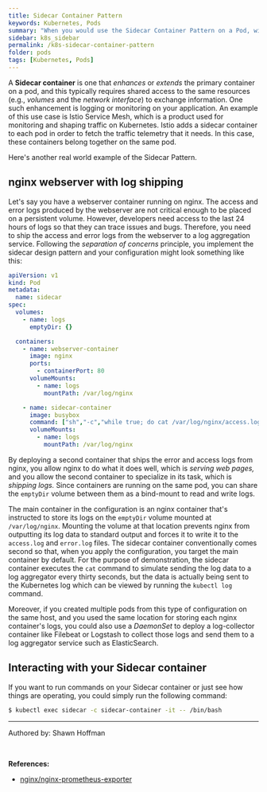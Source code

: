 ```yaml
---
title: Sidecar Container Pattern
keywords: Kubernetes, Pods
summary: "When you would use the Sidecar Container Pattern on a Pod, with examples"
sidebar: k8s_sidebar
permalink: /k8s-sidecar-container-pattern
folder: pods
tags: [Kubernetes, Pods]
---
```


A **Sidecar container** is one that *enhances* or *extends* the primary container on a pod, and this typically requires shared access to the same resources (e.g., *volumes* and the *network interface*) to exchange information. One such enhancement is logging or monitoring on your application. An example of this use case is Istio Service Mesh, which is a product used for monitoring and shaping traffic on Kubernetes. Istio adds a sidecar container to each pod in order to fetch the traffic telemetry that it needs. In this case, these containers belong together on the same pod.

Here's another real world example of the Sidecar Pattern.

## nginx webserver with log shipping

Let's say you have a webserver container running on nginx. The access and error logs produced by the webserver are not critical enough to be placed on a persistent volume. However, developers need access to the last 24 hours of logs so that they can trace issues and bugs. Therefore, you need to ship the access and error logs from the webserver to a log aggregation service. Following the *separation of concerns* principle, you implement the sidecar design pattern and your configuration might look something like this:

```yaml
apiVersion: v1
kind: Pod
metadata:
  name: sidecar
spec:
  volumes:
    - name: logs
      emptyDir: {}

  containers:
    - name: webserver-container
      image: nginx
      ports:
        - containerPort: 80
      volumeMounts:
        - name: logs
          mountPath: /var/log/nginx

    - name: sidecar-container
      image: busybox
      command: ["sh","-c","while true; do cat /var/log/nginx/access.log /var/log/nginx/error.log; sleep 30; done"]
      volumeMounts:
        - name: logs
          mountPath: /var/log/nginx
```

By deploying a second container that ships the error and access logs from nginx, you allow nginx to do what it does well, which is *serving web pages,* and you allow the second container to specialize in its task, which is *shipping logs.* Since containers are running on the same pod, you can share the `emptyDir` volume between them as a bind-mount to read and write logs.

The main container in the configuration is an nginx container that's instructed to store its logs on the `emptyDir` volume mounted at `/var/log/nginx`. Mounting the volume at that location prevents nginx from outputting its log data to standard output and forces it to write it to the `access.log` and `error.log` files. The sidecar container conventionally comes second so that, when you apply the configuration, you target the main container by default. For the purpose of demonstration, the sidecar container executes the `cat` command to simulate sending the log data to a log aggregator every thirty seconds, but the data is actually being sent to the Kubernetes log which can be viewed by running the `kubectl log` command.

Moreover, if you created multiple pods from this type of configuration on the same host, and you used the same location for storing each nginx container's logs, you could also use a *DaemonSet* to deploy a log-collector container like Filebeat or Logstash to collect those logs and send them to a log aggregator service such as ElasticSearch.

## Interacting with your Sidecar container

If you want to run commands on your Sidecar container or just see how things are operating, you could simply run the following command:

```bash
$ kubectl exec sidecar -c sidecar-container -it -- /bin/bash
```

---

Authored by: Shawn Hoffman

<br>

**References:**

- [nginx/nginx-prometheus-exporter](https://hub.docker.com/r/nginx/nginx-prometheus-exporter)
